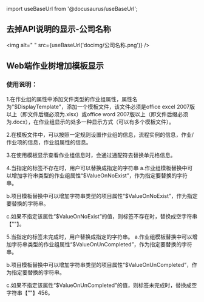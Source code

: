 import useBaseUrl from '@docusaurus/useBaseUrl';

## 去掉API说明的显示-公司名称

<img alt=" " src={useBaseUrl('docimg/公司名称.png')} />

## Web端作业树增加模板显示

### 使用说明：
1.在作业组的属性中添加文件类型的作业组属性，属性名为"$DisplayTemplate"，添加一个模板文件，该文件必须是office excel 2007版以上（即文件后缀必须为.xlsx）或office word 2007版以上（即文件后缀必须为.docx），在作业组显示的处多一种显示方式（可以有多个模板文件）。

2.在模板文件中，可以按照一定规则设置作业组的信息，流程实例的信息，作业/作业项的信息，作业组属性的信息。

3.在使用模板显示查看作业组信息时，会通过通配符去替换单元格信息。

4.当指定的标签不存在时，用户可以替换成指定的字符串
  a.作业组模板替换中可以增加字符串类型的作业组属性“$ValueOnNoExist”，作为指定要替换的字符串。

  b.项目模板替换中可以增加字符串类型的项目属性“$ValueOnNoExist”，作为指定要替换的字符串。

  c.如果不指定该属性“$ValueOnNoExist”的值，则标签不存在时，替换成空字符串【""】。

5.当指定的标签未完成时，用户替换成指定的字符串。
 a.作业组模板替换中可以增加字符串类型的作业组属性“$ValueOnUnCompleted”，作为指定要替换的字符串。

 b.项目模板替换中可以增加字符串类型的项目属性“$ValueOnUnCompleted”，作为指定要替换的字符串。

 c.如果不指定该属性“$ValueOnUnCompleted”的值，则标签未完成时，替换成空字符串【""】456。
